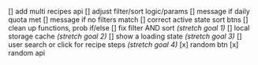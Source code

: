 [] add multi recipes api
[] adjust filter/sort logic/params
[] message if daily quota met
[] message if no filters match
[] correct active state sort btns
[] clean up functions, prob if/else
[] fix filter AND sort _(stretch goal 1)_
[] local storage cache _(stretch goal 2)_
[] show a loading state _(stretch goal 3)_
[] user search or click for recipe steps _(stretch goal 4)_
[x] random btn
[x] random api
